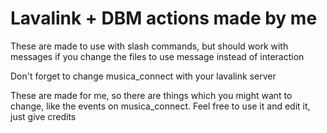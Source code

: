 # Lavalink + DBM actions made by me
These are made to use with slash commands, but should work with messages if you change the files to use message instead of interaction

Don't forget to change musica_connect with your lavalink server

These are made for me, so there are things which you might want to change, like the events on musica_connect. Feel free to use it and edit it, just give credits
